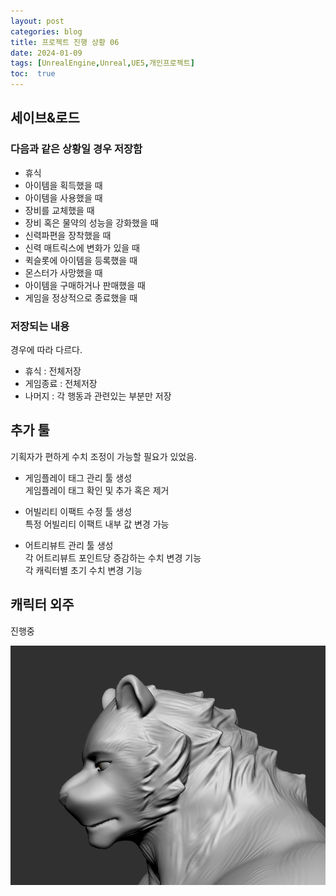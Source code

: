 ```yaml
---
layout: post
categories: blog
title: 프로젝트 진행 상황 06
date: 2024-01-09
tags: [UnrealEngine,Unreal,UE5,개인프로젝트]
toc:  true
---
```


## 세이브&로드
### 다음과 같은 상황일 경우 저장함
- 휴식
- 아이템을 획득했을 때
- 아이템을 사용했을 때
- 장비를 교체했을 때
- 장비 혹은 물약의 성능을 강화했을 때
- 신력파편을 장착했을 때
- 신력 매트릭스에 변화가 있을 때
- 퀵슬롯에 아이템을 등록했을 때
- 몬스터가 사망했을 때
- 아이템을 구매하거나 판매했을 때
- 게임을 정상적으로 종료했을 때


### 저장되는 내용
경우에 따라 다르다.
- 휴식 : 전체저장
- 게임종료 : 전체저장
- 나머지 : 각 행동과 관련있는 부분만 저장

## 추가 툴
기획자가 편하게 수치 조정이 가능할 필요가 있었음.

- 게임플레이 태그 관리 툴 생성   
  게임플레이 태그 확인 및 추가 혹은 제거
   
- 어빌리티 이팩트 수정 툴 생성   
  특정 어빌리티 이팩트 내부 값 변경 가능

- 어트리뷰트 관리 툴 생성   
  각 어트리뷰트 포인트당 증감하는 수치 변경 기능   
  각 캐릭터별 초기 수치 변경 기능

## 캐릭터 외주
진행중   

![ex_screenshot](/assets/images/unreal/myProject/24.01.09/character.png)
